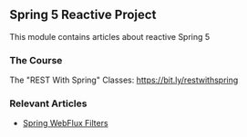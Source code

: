 ## Spring 5 Reactive Project

This module contains articles about reactive Spring 5

### The Course
The "REST With Spring" Classes: https://bit.ly/restwithspring

### Relevant Articles

- [Spring WebFlux Filters](https://www.baeldung.com/spring-webflux-filters)
